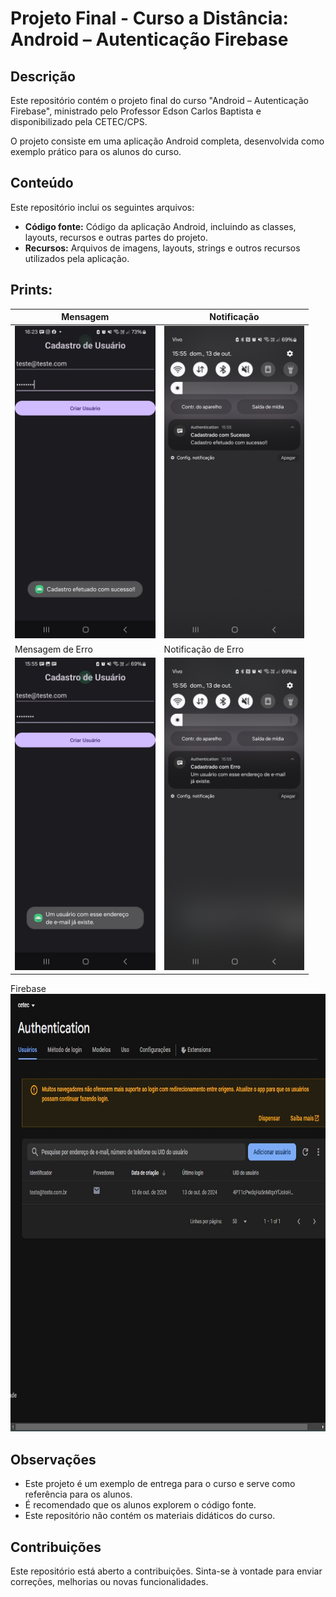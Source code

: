 # Projeto Final - Curso a Distância: Android – Autenticação Firebase

## Descrição

Este repositório contém o projeto final do curso "Android – Autenticação Firebase", ministrado pelo Professor Edson Carlos Baptista e disponibilizado pela CETEC/CPS. 

O projeto consiste em uma aplicação Android completa, desenvolvida como exemplo prático para os alunos do curso. 

## Conteúdo

Este repositório inclui os seguintes arquivos:

* **Código fonte:** Código da aplicação Android, incluindo as classes, layouts, recursos e outras partes do projeto.
* **Recursos:** Arquivos de imagens, layouts, strings e outros recursos utilizados pela aplicação.

## Prints:
| Mensagem | Notificação |
|---|---|
| <img src="img/print_msg_sucesso.jpg" height="500"> | <img src="img/print_notificacao_sucesso.jpg" height="500"> |
| Mensagem de Erro | Notificação de Erro |
| <img src="img/print_msg_error.jpg" height="500"> | <img src="img/print_notificacao_error.jpg" height="500"> |

Firebase
<img src="/img/print_firebase.jpg"  height="700">

## Observações

* Este projeto é um exemplo de entrega para o curso e serve como referência para os alunos.
* É recomendado que os alunos explorem o código fonte.
* Este repositório não contém os materiais didáticos do curso. 

## Contribuições

Este repositório está aberto a contribuições. Sinta-se à vontade para enviar correções, melhorias ou novas funcionalidades.
